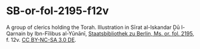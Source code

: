 # SB-or-fol-2195-f12v
A group of clerics holding the Torah. Illustration in Sīrat al-Iskandar Ḏū l-Qarnain by Ibn-Fīlibus al-Yūnānī, <a href="http://resolver.staatsbibliothek-berlin.de/SBB0000293800000030">Staatsbibliothek zu Berlin, Ms. or. fol. 2195</a>, f. 12v. <a href="https://creativecommons.org/licenses/by-nc-sa/3.0/de/">CC BY-NC-SA 3.0 DE</a>.
